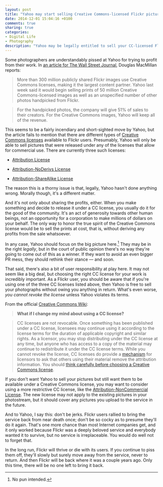 ```yaml
---
layout: post
title: "Yahoo may start selling Creative Commons-licensed Flickr pictures — and keeping the profits"
date: 2014-12-01 15:04:16 +0100
comments: true
sharing: true
categories: 
- Digital Life
- Photography
description: "Yahoo may be legally entitled to sell your CC-licensed Flickr pictures, but that doesn't mean it's the right thing to do."
---
```


Some photographers are understandably pissed at Yahoo for trying to profit from their work. In [an article for The Wall Street Journal](http://online.wsj.com/news/article_email/fight-over-flickrs-use-of-photos-1416875564-lMyQjAxMTA0OTIwNDkyODQwWj), Douglas MacMillan reports:

> More than 300 million publicly shared Flickr images use Creative Commons licenses, making it the largest content partner. Yahoo last week said it would begin selling prints of 50 million Creative Commons-licensed images as well as an unspecified number of other photos handpicked from Flickr.

> For the handpicked photos, the company will give 51% of sales to their creators. For the Creative Commons images, Yahoo will keep all of the revenue.

This seems to be a fairly incendiary and short-sighted move by Yahoo, but the article fails to mention that there are different types of [Creative Commons licenses](https://www.flickr.com/creativecommons/) available to Flickr users. Presumably, Yahoo will only be able to sell pictures that were released under any of the licenses that allow for commercial use. There are currently three such licenses:

* [Attribution License](http://creativecommons.org/licenses/by/4.0/)

* [Attribution-NoDerivs License](http://creativecommons.org/licenses/by-nd/4.0/)

* [Attribution-ShareAlike License](http://creativecommons.org/licenses/by-sa/4.0/)

The reason this is a thorny issue is that, legally, Yahoo hasn't done anything wrong. Morally though, it's a different matter.

And it's not only about sharing the profits, either. When you make something and decide to release it under a CC license, you usually do it for the good of the community. It's an act of generosity towards other human beings, not an opportunity for a corporation to make millions of dollars on your behalf. The only way to honor the true spirit of the Creative Commons license would be to sell the prints at cost, that is, without deriving any profits from the sale whatsoever.

In any case, Yahoo should focus on the big picture here.[^Yahoo1] They may be in the right _legally_, but in the court of public opinion there's no way they're going to come out of this as a winner. If they want to avoid an even bigger PR mess, they should rethink their stance — and soon.

[^Yahoo1]: No pun intended.

That said, there's also a bit of user responsibility at play here. It may not seem like a big deal, but choosing the right CC license for your work is incredibly important. As a Flickr user, you should be aware that if you're using one of the three CC licenses listed above, then Yahoo is free to sell your photographs without owing you anything in return. What's even worse, _you cannot revoke the license_ unless Yahoo violates its terms.

From the official [Creative Commons Wiki](https://wiki.creativecommons.org/):

> **What if I change my mind about using a CC license?**

> CC licenses are not revocable. Once something has been published under a CC license, licensees may continue using it according to the license terms for the duration of applicable copyright and similar rights. As a licensor, you may stop distributing under the CC license at any time, but anyone who has access to a copy of the material may continue to redistribute it under the CC license terms. While you cannot revoke the license, CC licenses do provide a [mechanism](https://wiki.creativecommons.org/Frequently_Asked_Questions#What_can_I_do_if_I_offer_my_work_under_a_Creative_Commons_license_and_I_do_not_like_the_way_someone_uses_my_work.3F) for licensors to ask that others using their material remove the attribution information. You should [think carefully before choosing a Creative Commons license](https://wiki.creativecommons.org/Considerations_for_licensors_and_licensees).

If you don't want Yahoo to sell your pictures but still want them to be available under a Creative Commons license, you may want to consider using a more restrictive CC license, like the [Attribution-NonCommercial License](http://creativecommons.org/licenses/by-nc/4.0/). The new license may not apply to the existing pictures in your photostream, but it should cover any pictures you upload to the service in the future.

And to Yahoo, I say this: don't be jerks. Flickr users rallied to bring the service back from near death once; don't be so cocky as to presume they'll do it again. That's one more chance than most Internet companies get, and it only worked because Flickr was a deeply beloved service and everybody wanted it to survive, but no service is irreplaceable. You would do well not to forget that.

In the long run, Flickr will thrive or die with its users. If you continue to piss them off, they'll slowly but surely move away from the service, never to return. And then Flickr will be back where it was a couple years ago. Only this time, there will be no one left to bring it back.